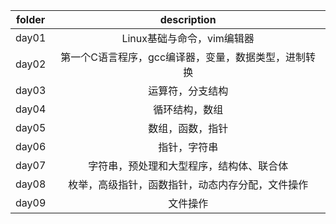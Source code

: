 | folder | description |  
| :----:| :----: |  
| day01 | Linux基础与命令，vim编辑器 |  
| day02 | 第一个C语言程序，gcc编译器，变量，数据类型，进制转换 |  
| day03 | 运算符，分支结构 |  
| day04 | 循环结构，数组 |  
| day05 | 数组，函数，指针 |  
| day06 | 指针，字符串 |  
| day07 | 字符串，预处理和大型程序，结构体、联合体 |
| day08 | 枚举，高级指针，函数指针，动态内存分配，文件操作 |  
| day09 | 文件操作 |  

